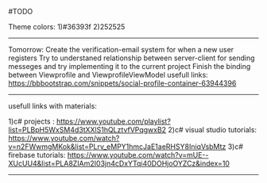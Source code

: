 ﻿#TODO

Theme colors:
1)#36393f
2)252525


--------------------------------------------------------------------------------------------------------------------------------
Tomorrow:
Create the verification-email system for when a new user registers
Try to understaned relationship between server-client for sending messeges and try implementing it to the current project
Finish the binding between Viewprofile and ViewprofileViewModel
usefull links:
https://bbbootstrap.com/snippets/social-profile-container-63944396







--------------------------------------------------------------------------------------------------------------------------------

usefull links with materials:

1)c# projects : https://www.youtube.com/playlist?list=PLBpH5WxSM4d3tXXlS1hQLztvfVPqgwxB2
2)c# visual studio tutorials: https://www.youtube.com/watch?v=n2FWwmgMKok&list=PLrv_eMPY1hmcJaE1aeRHSY8IniqVsbMtz
3)c# firebase tutorials: https://www.youtube.com/watch?v=mUE--XUcUU4&list=PLA8ZIAm2I03jn4cDxYTqi40DOHjoOYZCz&index=10

--------------------------------------------------------------------------------------------------------------------------------